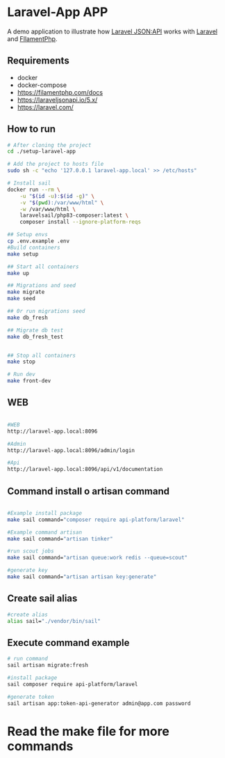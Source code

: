 # Laravel-App APP

A demo application to illustrate how [Laravel JSON:API](https://laraveljsonapi.io/) works with [Laravel](https://laravel.com/) and [FIlamentPhp](https://filamentphp.com/docs).

## Requirements

-   docker
-   docker-compose
-   https://filamentphp.com/docs
-   https://laraveljsonapi.io/5.x/
-   https://laravel.com/

## How to run

```bash
# After cloning the project
cd ./setup-laravel-app

# Add the project to hosts file
sudo sh -c "echo '127.0.0.1 laravel-app.local' >> /etc/hosts"

# Install sail
docker run --rm \
    -u "$(id -u):$(id -g)" \
    -v "$(pwd):/var/www/html" \
    -w /var/www/html \
    laravelsail/php83-composer:latest \
    composer install --ignore-platform-reqs

## Setup envs
cp .env.example .env
#Build containers
make setup

## Start all containers
make up

## Migrations and seed
make migrate
make seed

## 0r run migrations seed
make db_fresh

## Migrate db test
make db_fresh_test


## Stop all containers
make stop

# Run dev
make front-dev

```
## WEB
```bash

#WEB
http://laravel-app.local:8096

#Admin
http://laravel-app.local:8096/admin/login

#Api
http://laravel-app.local:8096/api/v1/documentation
```

## Command install o artisan command

```bash

#Example install package
make sail command="composer require api-platform/laravel"

#Example command artisan
make sail command="artisan tinker"

#run scout jobs
make sail command="artisan queue:work redis --queue=scout"

#generate key
make sail command="artisan artisan key:generate"

```

## Create sail alias

```bash
#create alias
alias sail="./vendor/bin/sail"
```

## Execute command example

```bash
# run command
sail artisan migrate:fresh

#install package
sail composer require api-platform/laravel

#generate token
sail artisan app:token-api-generator admin@app.com password

```

# Read the make file for more commands
